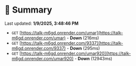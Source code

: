 # 📖 Summary
Last updated: **1/9/2025, 3:48:46 PM**

- `GET` [https://talk-m6gd.onrender.com/umar](https://talk-m6gd.onrender.com/umar) - **Down** (216ms)
- `GET` [https://talk-m6gd.onrender.com/9337](https://talk-m6gd.onrender.com/9337) - **Down** (295ms)
- `GET` [https://talk-m6gd.onrender.com/umar920](https://talk-m6gd.onrender.com/umar920) - **Down** (12943ms)
